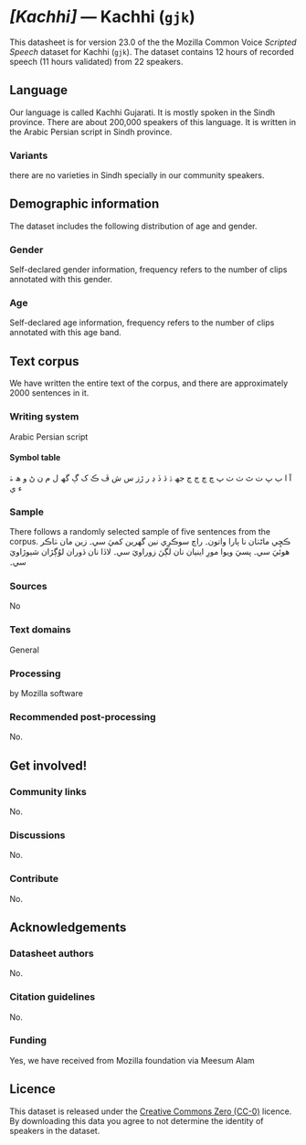 # *[Kachhi]* &mdash; Kachhi (`gjk`)
This datasheet is for version 23.0 of the the Mozilla Common Voice *Scripted Speech* dataset 
for Kachhi (`gjk`). The dataset contains 12 hours of recorded
speech (11 hours validated) from 22 speakers.

## Language
<!-- {{LANGUAGE_DESCRIPTION}} -->
<!-- Provide a brief (1-2 paragraph) description of your language -->

 Our language is called Kachhi Gujarati. It is mostly spoken in the Sindh province. There are about 200,000 speakers of this language. It is written in the Arabic Persian script in Sindh province.

### Variants
<!-- {{VARIANT_DESCRIPTION}} -->
<!-- @ OPTIONAL @ -->
<!-- Describe the variants (MCV variants) of your language -->

there are no varieties in Sindh specially in our community speakers. 

## Demographic information
<!-- You can get a lot of the information in this section from https://analyzer.cv-toolbox.web.tr/browse -->
The dataset includes the following distribution of age and gender.

### Gender
<!-- {{GENDER_TABLE}} -->
<!-- @ AUTOMATICALLY GENERATED @ -->
<!-- | Gender | Frequency |
|--------|-----------|
| male, masculine | ? |
| undeclared | ? |
| female, feminine | ? | -->
Self-declared gender information, frequency refers to the number of clips annotated with this gender.

### Age
<!-- {{AGE_TABLE}} -->
<!-- @ AUTOMATICALLY GENERATED @ -->
<!-- | Age band | Frequency |
|----------|-----------|
| teens | ? |
| twenties | ? |
| thirties | ? |
| fourties | ? |
| fifties | ? |
   ...if other age ranges are present in your data, add rows... -->
Self-declared age information, frequency refers to the number of clips annotated with this age band.

## Text corpus
<!-- {{TEXT_CORPUS_DESCRIPTION}} -->
<!-- @ OPTIONAL @ -->
<!-- An overview of the text corpus, with information such as average length (in characters and words) of validated sentences. -->

We have written the entire text of the corpus, and there are approximately 2000 sentences in it.

### Writing system
<!-- {{WRITING_SYSTEM_DESCRIPTION}} -->
<!-- @ OPTIONAL @ -->
<!-- A description of the writing system (or writing systems) used in the text corpus -->

Arabic Persian script

#### Symbol table
<!-- {{ALPHABET_TABLE}} -->
<!-- @ OPTIONAL @ -->
<!-- If the writing system is alphabetic, you can include the valid alphabet here -->

آ ا ٻ ڀ ت ٿ ٽ ٺ پ چ ڇ ڄ ڃ جھ ۮ ڌ ڏ ڍ ر ڙز س ش ڦ ڪ ک ڳ گھ ل م ن ڻ و ھ ۿ ء  ي

### Sample
<!-- {{SENTENCES_SAMPLE}} -->
There follows a randomly selected sample of five sentences from the corpus.
ڪڇِي ماڻۿان نا ٻارا واتون۔ راچ سوڪرِي نين گھرين کميَ سي۔ زين مان ۿاڪر هوئيَ سي۔ پسيَ ويوا مورِ اينيان نان لڳنَ زوراويَ سي۔ لاڏا نان ڌوران لوُڳڙان شيوڙاويَ سي۔

### Sources
<!-- {{SOURCES_LIST}} -->
<!-- @ OPTIONAL @ -->
<!-- A list of sentence sources, can be curated to the top-N -->

No

### Text domains
<!-- {{TEXT_DOMAIN_DESCRIPTION}} -->
<!-- @ OPTIONAL @ -->
<!-- What text domains are represented in the corpus? -->

General

### Processing
<!-- {{PROCESSING_DESCRIPTION}} -->
<!-- @ OPTIONAL @ -->
<!-- How has the text data been processed -->

by Mozilla software

### Recommended post-processing
<!-- {{RECOMMENDED_POSTPROCESSING_DESCRIPTION}} -->
<!-- @ OPTIONAL @ -->
<!-- What should people do before they use the data, for example Unicode normalisation -->

No.

## Get involved!


### Community links
<!-- {{COMMUNITY_LINKS_LIST}} -->
<!-- @ OPTIONAL @ -->
<!-- Links to community chats / fora -->

No.

### Discussions
<!-- {{DISCUSSION_LINKS_LIST}} -->
<!-- @ OPTIONAL @ -->
<!-- Any links to discussions, for example on Discourse or other fora or blogs can be included here -->

No.

### Contribute
<!-- {{CONTRIBUTE_LINKS_LIST}} -->
<!-- Here you can include links for how to contribute to the dataset -->

No.

## Acknowledgements


### Datasheet authors
<!-- {{DATASHEET_AUTHORS_LIST}} -->
<!-- A list in the format of: Your Name <email@email.com> -->

No.

### Citation guidelines
<!-- {{CITATION_DESCRIPTION}} -->
<!-- @ OPTIONAL @ -->
<!-- If you published a paper and would like people to cite it, you can include the BiBTeX here -->

No.

### Funding
<!-- {{FUNDING_DESCRIPTION}} -->
<!-- @ OPTIONAL @ -->
<!-- If you received any funding, you can include the acknowledgement here -->

Yes, we have received from Mozilla foundation via Meesum Alam

## Licence
This dataset is released under the [Creative Commons Zero (CC-0)](https://creativecommons.org/public-domain/cc0/) licence. By downloading this data
you agree to not determine the identity of speakers in the dataset.